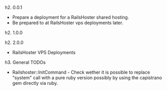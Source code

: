 h2. 0.0.1

* Prepare a deployment for a RailsHoster shared hosting.
* Be prepared to at RailsHoster vps deployments later.

h2. 1.0.0

h2. 2.0.0

* RailsHoster VPS Deployments

h3. General TODOs

* Railshoster::InitCommand - Check wether it is possible to replace "system" call with a pure ruby version possibly by using the capistrano gem directly via ruby.